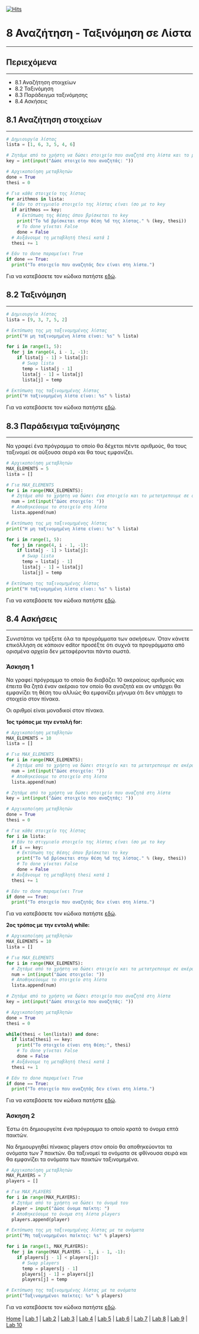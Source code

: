 [![Hits](https://hits.seeyoufarm.com/api/count/incr/badge.svg?url=https%3A%2F%2Fgithub.com%2FEffie375%2FTPTE_PLR&count_bg=%2379C83D&title_bg=%23555555&icon=&icon_color=%23E7E7E7&title=hits&edge_flat=false)](https://hits.seeyoufarm.com)

# 8 Αναζήτηση - Ταξινόμηση σε Λίστα

---

## Περιεχόμενα

---

- 8.1 Αναζήτηση στοιχείων
- 8.2 Ταξινόμηση
- 8.3 Παράδειγμα ταξινόμησης
- 8.4 Ασκήσεις

## 8.1 Αναζήτηση στοιχείων

---

<!--
```python
# Δημιουργία λίστας
lista = [1, 6, 3, 5, 4, 6]

# Ζητάμε από το χρήστη να δώσει στοιχείο που αναζητά στη λίστα και το μετατρέπουμε σε ακέραιο
key = int(input("Δώσε στοιχείο που αναζητάς: ").strip())

# Αρχικοποίηση μεταβλητών
done = True
thesi = 0

# Για κάθε στοιχείο της λίστας
for arithmos in lista:
  # Εάν το στιγμιαίο στοιχείο της λίστας είναι ίσο με το key
  if arithmos == key:
    # Εκτύπωση της θέσης όπου βρίσκεται το key
    print(f"To {key} βρίσκεται στην θέση {thesi} της λίστας.")
    # Το done γίνεται False
    done = False
  # Αυξάνουμε τη μεταβλητή thesi κατά 1
  thesi += 1

# Εάν το done παραμείνει True
if done == True:
  print("Το στοιχείο που αναζητάς δεν είναι στη λίστα.")
```
-->

```python
# Δημιουργία λίστας
lista = [1, 6, 3, 5, 4, 6]

# Ζητάμε από το χρήστη να δώσει στοιχείο που αναζητά στη λίστα και το μετατρεπουμε σε ακέραιο
key = int(input("Δώσε στοιχείο που αναζητάς: "))

# Αρχικοποίηση μεταβλητών
done = True
thesi = 0

# Για κάθε στοιχείο της λίστας
for arithmos in lista:
  # Εάν το στιγμιαίο στοιχείο της λίστας είναι ίσο με το key
  if arithmos == key:
    # Εκτύπωση της θέσης όπου βρίσκεται το key
    print("To %d βρίσκεται στην θέση %d της λίστας." % (key, thesi))
    # Το done γίνεται False
    done = False
  # Αυξάνουμε τη μεταβλητή thesi κατά 1
  thesi += 1

# Εάν το done παραμείνει True
if done == True:
  print("Το στοιχείο που αναζητάς δεν είναι στη λίστα.")
```

Για να κατεβάσετε τον κώδικα πατήστε [εδώ](source/lab_08/lab_08_example_1.py).

## 8.2 Ταξινόμηση

---

<!--
```python
# Δημιουργία λίστας
lista = [9, 3, 7, 5, 2]

# Εκτύπωση της μη ταξινομημένης λίστας
print(f"H μη ταξινομημένη λίστα είναι: {lista}")

for i in range(1, 5):
  for j in range(4, i - 1, -1):
    if lista[j - 1] > lista[j]:
      # Swap lista
      temp = lista[j - 1]
      lista[j - 1] = lista[j]
      lista[j] = temp

# Εκτύπωση της ταξινομημένης λίστας
print(f"H ταξινομημένη λίστα είναι: {lista}")
```
-->

```python
# Δημιουργία λίστας
lista = [9, 3, 7, 5, 2]

# Εκτύπωση της μη ταξινομημένης λίστας
print("H μη ταξινομημένη λίστα είναι: %s" % lista)

for i in range(1, 5):
  for j in range(4, i - 1, -1):
    if lista[j - 1] > lista[j]:
      # Swap lista
      temp = lista[j - 1]
      lista[j - 1] = lista[j]
      lista[j] = temp

# Εκτύπωση της ταξινομημένης λίστας
print("H ταξινομημένη λίστα είναι: %s" % lista)
```

Για να κατεβάσετε τον κώδικα πατήστε [εδώ](source/lab_08/lab_08_example_2.py).

## 8.3 Παράδειγμα ταξινόμησης

---

Να γραφεί ένα πρόγραμμα το οποίο θα δέχεται πέντε αριθμούς, θα τους ταξινομεί σε αύξουσα σειρά και θα τους εμφανίζει.

<!--
```python
# Αρχικοποίηση μεταβλητών
MAX_ELEMENTS = 5
lista = []

# Για MAX_ELEMENTS
for i in range(MAX_ELEMENTS):
  # Ζητάμε από το χρήστη να δώσει ένα στοιχείο
  num = int(input("Δώσε στοιχείο: ").strip())
  # Αποθηκεύουμε το στοιχείο στη λίστα
  lista.append(num)

# Εκτύπωση της μη ταξινομημένης λίστας
print(f"H μη ταξινομημένη λίστα είναι: {lista}")

for i in range(1, 5):
  for j in range(4, i - 1, -1):
    if lista[j - 1] > lista[j]:
      # Swap lista
      temp = lista[j - 1]
      lista[j - 1] = lista[j]
      lista[j] = temp

# Εκτύπωση της ταξινομημένης λίστας
print(f"H ταξινομημένη λίστα είναι: {lista}")
```
-->

```python
# Αρχικοποίηση μεταβλητών
MAX_ELEMENTS = 5
lista = []

# Για MAX_ELEMENTS
for i in range(MAX_ELEMENTS):
  # Ζητάμε από το χρήστη να δώσει ένα στοιχείο και το μετατρεπουμε σε ακέραιο
  num = int(input("Δώσε στοιχείο: "))
  # Αποθηκεύουμε το στοιχείο στη λίστα
  lista.append(num)

# Εκτύπωση της μη ταξινομημένης λίστας
print("H μη ταξινομημένη λίστα είναι: %s" % lista)

for i in range(1, 5):
  for j in range(4, i - 1, -1):
    if lista[j - 1] > lista[j]:
      # Swap lista
      temp = lista[j - 1]
      lista[j - 1] = lista[j]
      lista[j] = temp

# Εκτύπωση της ταξινομημένης λίστας
print("H ταξινομημένη λίστα είναι: %s" % lista)
```

Για να κατεβάσετε τον κώδικα πατήστε [εδώ](source/lab_08/lab_08_example_3.py).

## 8.4 Ασκήσεις

---

Συνιστάται να τρέξετε όλα τα προγράμματα των ασκήσεων. Όταν κάνετε επικόλληση σε κάποιον editor προσέξτε ότι συχνά τα προγράμματα από ορισμένα αρχεία δεν μεταφέρονται πάντα σωστά.

### Άσκηση 1

Να γραφεί πρόγραμμα το οποίο θα διαβάζει 10 ακεραίους αριθμούς και έπειτα θα ζητά έναν ακέραιο τον οποίο θα αναζητά και αν υπάρχει θα εμφανίζει τη θέση του αλλιώς θα εμφανίζει μήνυμα ότι δεν υπάρχει το στοιχείο στον πίνακα.

Οι αριθμοί είναι μοναδικοί στον πίνακα.

**1ος τρόπος με την εντολή for:**

<!--
```python
# Aρχικοποίηση μεταβλητών
MAX_ELEMENTS = 10
lista = []

# Για MAX_ELEMENTS
for i in range(MAX_ELEMENTS):
  # Ζητάμε από το χρήστη να δώσει στοιχείο και τα μετατρεπουμε σε ακέραιο
  num = int(input("Δώσε στοιχείο: ").strip())
  # Αποθηκεύουμε το στοιχείο στη λίστα
  lista.append(num)

# Ζητάμε από το χρήστη να δώσει στοιχείο που αναζητά στη λίστα
key = int(input("Δώσε στοιχείο που αναζητάς: ").strip())

# Αρχικοποίηση μεταβλητών
done = True
thesi = 0

# Για κάθε στοιχείο της λίστας
for i in lista:
  # Εάν το στιγμιαίο στοιχείο της λίστας είναι ίσο με το key
  if i == key:
    # Εκτύπωση της θέσης όπου βρίσκεται το key
    print(f"To {key} βρίσκεται στην θέση {thesi} της λίστας.")
    # Το done γίνεται False
    done = False
  # Αυξάνουμε τη μεταβλητή thesi κατά 1
  thesi += 1

# Εάν το done παραμείνει True
if done == True:
    print("To στοιχείο που αναζητάς δεν είναι στη λίστα.")
```
-->

```python
# Aρχικοποίηση μεταβλητών
MAX_ELEMENTS = 10
lista = []

# Για MAX_ELEMENTS
for i in range(MAX_ELEMENTS):
  # Ζητάμε από το χρήστη να δώσει στοιχείο και τα μετατρεπουμε σε ακέραια
  num = int(input("Δώσε στοιχείο: "))
  # Αποθηκεύουμε το στοιχείο στη λίστα
  lista.append(num)

# Ζητάμε από το χρήστη να δώσει στοιχείο που αναζητά στη λίστα
key = int(input("Δώσε στοιχείο που αναζητάς: "))

# Αρχικοποίηση μεταβλητών
done = True
thesi = 0

# Για κάθε στοιχείο της λίστας
for i in lista:
  # Εάν το στιγμιαίο στοιχείο της λίστας είναι ίσο με το key
  if i == key:
    # Εκτύπωση της θέσης όπου βρίσκεται το key
    print("To %d βρίσκεται στην θέση %d της λίστας." % (key, thesi))
    # Το done γίνεται False
    done = False
  # Αυξάνουμε τη μεταβλητή thesi κατά 1
  thesi += 1

# Εάν το done παραμείνει True
if done == True:
  print("To στοιχείο που αναζητάς δεν είναι στη λίστα.")
```

Για να κατεβάσετε τον κώδικα πατήστε [εδώ](source/lab_08/lab_08_exercise_1a.py).

**2ος τρόπος με την εντολή while:**

<!--
```python
# Aρχικοποίηση μεταβλητών
MAX_ELEMENTS = 10
lista = []

# Για MAX_ELEMENTS
for i in range(MAX_ELEMENTS):
  # Ζητάμε από το χρήστη να δώσει στοιχείο και τα μετατρεπουμε σε ακέραια
  num = int(input("Δώσε στοιχείο: ").strip())
  # Αποθηκεύουμε το στοιχείο στη λίστα
  lista.append(num)

# Ζητάμε από το χρήστη να δώσει στοιχείο που αναζητά στη λίστα
key = int(input("Δώσε στοιχείο που αναζητάς: ").strip())

# Αρχικοποίηση μεταβλητών
done = True
thesi = 0

while(thesi < len(lista)) and done:
  if lista[thesi] == key:
    print(f"Το στοιχείο είναι στη θέση: {thesi}")
    # Το done γίνεται False
    done = False
  # Αυξάνουμε τη μεταβλητή thesi κατά 1
  thesi += 1

# Εάν το done παραμείνει True
if done == True:
  print("To στοιχείο που αναζητάς δεν είναι στη λίστα.")
```
-->

```python
# Aρχικοποίηση μεταβλητών
MAX_ELEMENTS = 10
lista = []

# Για MAX_ELEMENTS
for i in range(MAX_ELEMENTS):
  # Ζητάμε από το χρήστη να δώσει στοιχείο και τα μετατρεπουμε σε ακέραια
  num = int(input("Δώσε στοιχείο: "))
  # Αποθηκεύουμε το στοιχείο στη λίστα
  lista.append(num)

# Ζητάμε από το χρήστη να δώσει στοιχείο που αναζητά στη λίστα
key = int(input("Δώσε στοιχείο που αναζητάς: "))

# Αρχικοποίηση μεταβλητών
done = True
thesi = 0

while(thesi < len(lista)) and done:
  if lista[thesi] == key:
    print("Το στοιχείο είναι στη θέση:", thesi)
    # Το done γίνεται False
    done = False
  # Αυξάνουμε τη μεταβλητή thesi κατά 1
  thesi += 1

# Εάν το done παραμείνει True
if done == True:
  print("To στοιχείο που αναζητάς δεν είναι στη λίστα.")
```

Για να κατεβάσετε τον κώδικα πατήστε [εδώ](source/lab_08/lab_08_exercise_1b.py).

### Άσκηση 2

Έστω ότι δημιουργείτε ένα πρόγραμμα το οποίο κρατά το όνομα επτά παικτών.

Να δημιουργηθεί πίνακας players στον οποίο θα αποθηκεύονται τα ονόματα των 7 παικτών. Θα ταξινομεί τα ονόματα σε φθίνουσα σειρά και θα εμφανίζει τα ονόματα των παικτών ταξινομημένα.

<!--
```python
# Αρχικοποίηση μεταβλητών
MAX_PLAYERS = 7
players = []

# Για MAX_PLAYERS
for i in range(MAX_PLAYERS):
  # Ζητάμε από το χρήστη να δώσει το όνομά του
  player = input("Δώσε όνομα παίκτη: ").strip()
  # Αποθηκεύουμε το όνομα στη λίστα players
  players.append(player)

# Εκτύπωση της μη ταξινομημένης λίστας με τα ονόματα
print(f"Μη ταξινομημένοι παίκτες: {players}")

for i in range(1, MAX_PLAYERS):
  for j in range(MAX_PLAYERS - 1, i - 1, -1):
    if players[j - 1] < players[j]:
      # Swap players
      temp = players[j - 1]
      players[j - 1] = players[j]
      players[j] = temp

# Εκτύπωση της ταξινομημένης λίστας με τα ονόματα
print(f"Ταξινομημένοι παίκτες: {players}")
```
-->

```python
# Αρχικοποίηση μεταβλητών
MAX_PLAYERS = 7
players = []

# Για MAX_PLAYERS
for i in range(MAX_PLAYERS):
  # Ζητάμε από το χρήστη να δώσει το όνομά του
  player = input("Δώσε όνομα παίκτη: ")
  # Αποθηκεύουμε το όνομα στη λίστα players
  players.append(player)

# Εκτύπωση της μη ταξινομημένης λίστας με τα ονόματα
print("Μη ταξινομημένοι παίκτες: %s" % players)

for i in range(1, MAX_PLAYERS):
  for j in range(MAX_PLAYERS - 1, i - 1, -1):
    if players[j - 1] < players[j]:
      # Swap players
      temp = players[j - 1]
      players[j - 1] = players[j]
      players[j] = temp

# Εκτύπωση της ταξινομημένης λίστας με τα ονόματα
print("Ταξινομημένοι παίκτες: %s" % players)
```

Για να κατεβάσετε τον κώδικα πατήστε [εδώ](source/lab_08/lab_08_exercise_2.py).

[Home](../README.md) | [Lab 1](lab_01.md) | [Lab 2](lab_02.md) | [Lab 3](lab_03.md) | [Lab 4](lab_04.md) | [Lab 5](lab_05.md) | [Lab 6](lab_06.md) | [Lab 7](lab_07.md) | [Lab 8](lab_08.md) | [Lab 9](lab_09.md) | [Lab 10](lab_10.md)
